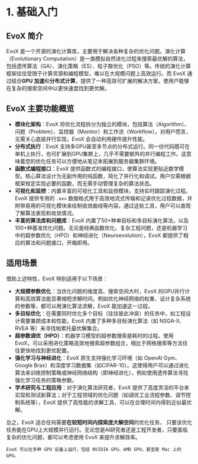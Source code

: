 # 1. 基础入门

## EvoX 简介

EvoX 是一个开源的演化计算库，主要用于解决各种复杂的优化问题。演化计算（Evolutionary Computation）是一类模拟自然进化过程来搜索最优解的算法，包括遗传算法（GA）、演化策略（ES）、粒子群优化（PSO）等。传统的演化计算框架往往受限于计算资源和编程模型，难以在大规模问题上高效运行。而 EvoX 通过结合**GPU 加速**和**分布式计算**，提供了一种高效可扩展的解决方案，使用户能够在复杂的搜索空间中以更快速度找到更优解。

## EvoX 主要功能概览

- **模块化架构**：EvoX 将优化流程拆分为独立的模块，包括算法（Algorithm）、问题（Problem）、监控器（Monitor）和工作流（Workflow）。对用户而言，无需关心底层并行实现，EvoX 会自动利用硬件提升性能。
- **分布式执行**：EvoX 支持多GPU甚至多节点的分布式运行。同一份代码既可在单机上执行，也可扩展到GPU集群上，几乎不需要额外的并行编程工作。这意味着您的优化任务可以方便地从笔记本拓展到服务器集群环境。
- **函数式编程接口**：EvoX 提供函数式的编程接口，使算法实现更贴近数学模型。核心算法设计为无副作用的纯函数，简化了并行化和调试。用户仅需根据框架规定实现必要的函数，而无需手动管理复杂的算法状态。
- **可视化和监控**：内置丰富的可视化工具和监控模块，支持实时跟踪演化过程。EvoX 提供专用的 `.exv` 数据格式用于高效地流式传输和记录优化过程数据，并附带易用的可视化模块来绘制收敛曲线等内容。通过这些工具，用户可以直观了解算法表现和收敛情况。
- **丰富的算法库和问题库**：EvoX 内置了50+种单目标和多目标演化算法，以及100+种基准优化问题。无论是经典函数优化、复杂工程问题，还是机器学习中的超参数优化（HPO）和神经进化（Neuroevolution），EvoX 都提供了相应的算法和问题接口，开箱即用。

## 适用场景

借助上述特性，EvoX 特别适用于以下场景：

- **大规模参数优化**：当优化问题的维度高、搜索空间大时，EvoX 的GPU并行计算和高效算法能显著缩短求解时间。例如优化神经网络的权重、设计复杂系统的参数等，都可以用演化算法求解，EvoX 能加速这一过程。
- **多目标优化**：在需要同时优化多个目标（往往彼此冲突）的任务中，如工程设计需要兼顾成本和性能，EvoX 内置了多种多目标演化算法（如 NSGA-II、RVEA 等）来寻找帕累托最优解集合。
- **超参数调优（HPO）**：机器学习模型的超参数搜索是耗时的过程。使用 EvoX，可以采用进化策略高效地搜索超参数组合，相比于网格搜索等方法往往更快地找到更优配置。
- **强化学习与神经进化**：EvoX 原生支持强化学习环境（如 OpenAI Gym、Google Brax）和深度学习数据集（如CIFAR-10）。这使得用户可以通过进化算法来训练控制策略或神经网络结构（即神经进化），例如使用遗传算法寻找强化学习任务的策略参数。
- **学术研究与工程应用**：对于演化算法研究者，EvoX 提供了高度灵活的平台来实现和测试新算法；对于工程领域的优化问题（如调优工业流程参数、调节控制系统等），EvoX 提供了高性能的求解工具，可以在合理时间内得到近似最优解。

总之，EvoX 适合任何需要**在较短时间内探索庞大解空间**的优化任务， 只要该优化任务能在GPU上大规模并行运行。无论您是AI研究者还是工程开发者，只要面临复杂的优化问题，都可以考虑使用 EvoX 来提升求解效率。

```{tip}
EvoX 可以在多种 GPU 设备上运行，包括 NVIDIA GPU、AMD GPU，甚至是 Mac 上的 GPU。
```
